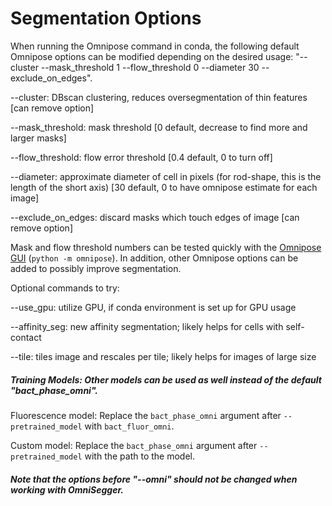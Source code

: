 # Segmentation Options 

 When running the Omnipose command in conda, the following default Omnipose options can be modified depending on the desired usage: "--cluster --mask_threshold 1 --flow_threshold 0 --diameter 30 --exclude_on_edges". 
 
--cluster: DBscan clustering, reduces oversegmentation of thin features [can remove option]
 
--mask_threshold: mask threshold [0 default, decrease to find more and larger masks]

--flow_threshold: flow error threshold [0.4 default, 0 to turn off]
 
--diameter: approximate diameter of cell in pixels (for rod-shape, this is the length of the short axis) [30 default, 0 to have omnipose estimate for each image]

--exclude_on_edges: discard masks which touch edges of image [can remove option]
 
 Mask and flow threshold numbers can be tested quickly with the [Omnipose GUI](https://omnipose.readthedocs.io/gui.html) (`python -m omnipose`). In addition, other Omnipose options can be added to possibly improve segmentation. 

 Optional commands to try:

 --use_gpu: utilize GPU, if conda environment is set up for GPU usage
 
 --affinity_seg: new affinity segmentation; likely helps for cells with self-contact
 
 --tile: tiles image and rescales per tile; likely helps for images of large size
 
##### Training Models: Other models can be used as well instead of the default "bact_phase_omni".

Fluorescence model: Replace the `bact_phase_omni` argument after `--pretrained_model` with `bact_fluor_omni`.

Custom model: Replace the `bact_phase_omni` argument after `--pretrained_model` with the path to the model.

##### Note that the options before "--omni" should not be changed when working with OmniSegger.
